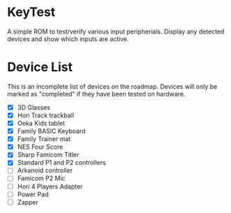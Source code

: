 # KeyTest

A simple ROM to test/verify various input peripherials.  Display any detected
devices and show which inputs are active.

# Device List

This is an incomplete list of devices on the roadmap.  Devices will only be marked as "completed" if they have been tested on hardware.

- [X] 3D Glasses
- [X] Hori Track trackball
- [X] Oeka Kids tablet
- [x] Family BASIC Keyboard
- [x] Family Trainer mat
- [x] NES Four Score
- [x] Sharp Famicom Titler
- [x] Standard P1 and P2 controllers
- [ ] Arkanoid controller
- [ ] Famicom P2 Mic
- [ ] Hori 4 Players Adapter
- [ ] Power Pad
- [ ] Zapper
